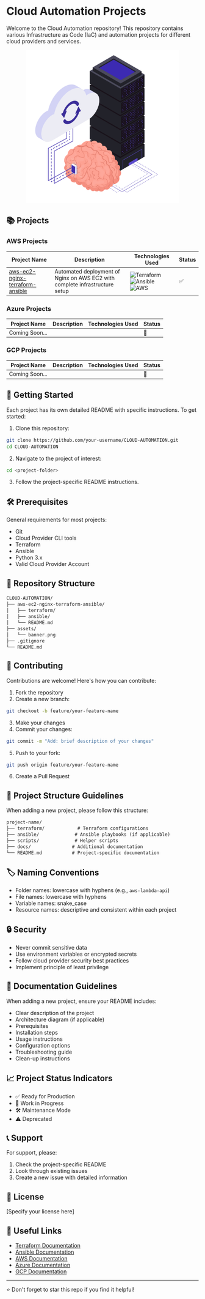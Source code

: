 # Cloud Automation Projects

Welcome to the Cloud Automation repository! This repository contains various Infrastructure as Code (IaC) and automation projects for different cloud providers and services.

<p align="center">
  <img src="./assets/main-banner.jpg" width="400px" alt="Cloud Automation">
</p>

## 📚 Projects

### AWS Projects
| Project Name | Description | Technologies Used | Status |
|--------------|-------------|-------------------|---------|
| [aws-ec2-nginx-terraform-ansible](./aws-ec2-nginx-terraform-ansible) | Automated deployment of Nginx on AWS EC2 with complete infrastructure setup | ![Terraform](https://img.shields.io/badge/-Terraform-7B42BC?style=flat&logo=terraform&logoColor=white) ![Ansible](https://img.shields.io/badge/-Ansible-EE0000?style=flat&logo=ansible&logoColor=white) ![AWS](https://img.shields.io/badge/-AWS-232F3E?style=flat&logo=amazonaws&logoColor=white) | ✅ |

### Azure Projects
| Project Name | Description | Technologies Used | Status |
|--------------|-------------|-------------------|---------|
| Coming Soon... | | | 🔄 |

### GCP Projects
| Project Name | Description | Technologies Used | Status |
|--------------|-------------|-------------------|---------|
| Coming Soon... | | | 🔄 |

## 🚀 Getting Started

Each project has its own detailed README with specific instructions. To get started:

1. Clone this repository:
```bash
git clone https://github.com/your-username/CLOUD-AUTOMATION.git
cd CLOUD-AUTOMATION
```

2. Navigate to the project of interest:
```bash
cd <project-folder>
```

3. Follow the project-specific README instructions.

## 🛠️ Prerequisites

General requirements for most projects:

- Git
- Cloud Provider CLI tools
- Terraform
- Ansible
- Python 3.x
- Valid Cloud Provider Account

## 📂 Repository Structure

```
CLOUD-AUTOMATION/
├── aws-ec2-nginx-terraform-ansible/
│   ├── terraform/
│   ├── ansible/
│   └── README.md
├── assets/
│   └── banner.png
├── .gitignore
└── README.md
```

## 🤝 Contributing

Contributions are welcome! Here's how you can contribute:

1. Fork the repository
2. Create a new branch:
```bash
git checkout -b feature/your-feature-name
```
3. Make your changes
4. Commit your changes:
```bash
git commit -m "Add: brief description of your changes"
```
5. Push to your fork:
```bash
git push origin feature/your-feature-name
```
6. Create a Pull Request

## 📄 Project Structure Guidelines

When adding a new project, please follow this structure:

```
project-name/
├── terraform/            # Terraform configurations
├── ansible/             # Ansible playbooks (if applicable)
├── scripts/             # Helper scripts
├── docs/               # Additional documentation
└── README.md           # Project-specific documentation
```

## 🏷️ Naming Conventions

- Folder names: lowercase with hyphens (e.g., `aws-lambda-api`)
- File names: lowercase with hyphens
- Variable names: snake_case
- Resource names: descriptive and consistent within each project

## 🔒 Security

- Never commit sensitive data
- Use environment variables or encrypted secrets
- Follow cloud provider security best practices
- Implement principle of least privilege

## 📝 Documentation Guidelines

When adding a new project, ensure your README includes:

- Clear description of the project
- Architecture diagram (if applicable)
- Prerequisites
- Installation steps
- Usage instructions
- Configuration options
- Troubleshooting guide
- Clean-up instructions

## 📈 Project Status Indicators

- ✅ Ready for Production
- 🔄 Work in Progress
- 🛠️ Maintenance Mode
- ⚠️ Deprecated

## 📞 Support

For support, please:

1. Check the project-specific README
2. Look through existing issues
3. Create a new issue with detailed information

## 📜 License

[Specify your license here]

## 🔗 Useful Links

- [Terraform Documentation](https://www.terraform.io/docs)
- [Ansible Documentation](https://docs.ansible.com)
- [AWS Documentation](https://docs.aws.amazon.com)
- [Azure Documentation](https://docs.microsoft.com/azure)
- [GCP Documentation](https://cloud.google.com/docs)

---
⭐ Don't forget to star this repo if you find it helpful!
